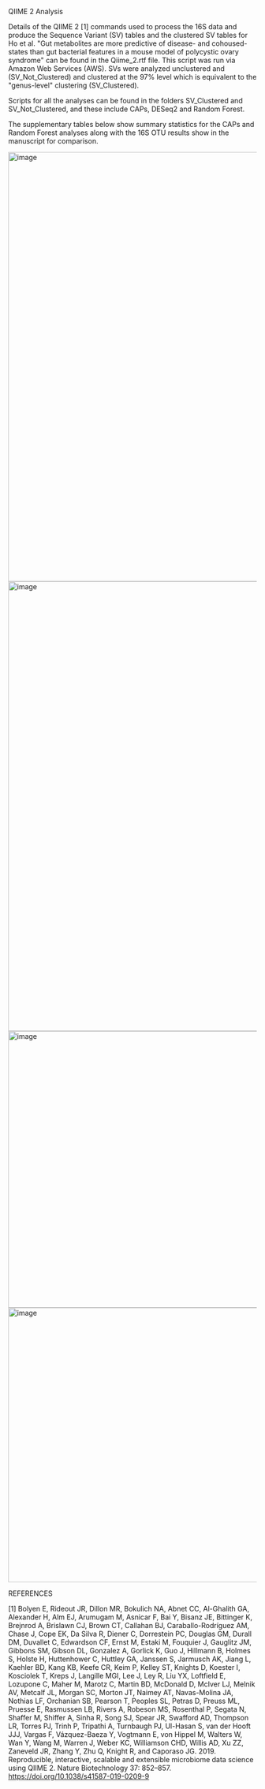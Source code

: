QIIME 2 Analysis

Details of the QIIME 2 [1] commands used to process the 16S data and produce the Sequence Variant (SV) tables and the clustered SV tables for Ho et al. "Gut metabolites are more predictive of disease- and cohoused- states than gut bacterial features in a mouse model of polycystic ovary syndrome" can be found in the Qiime_2.rtf file. This script was run via Amazon Web Services (AWS). SVs were analyzed unclustered and (SV_Not_Clustered) and clustered at the 97% level which is equivalent to the "genus-level" clustering (SV_Clustered).

Scripts for all the analyses can be found in the folders SV_Clustered and SV_Not_Clustered, and these include CAPs, DESeq2 and Random Forest.

The supplementary tables below show summary statistics for the CAPs and Random Forest analyses along with the 16S OTU results show in the manuscript for comparison. 

<img width="871" alt="image" src="https://user-images.githubusercontent.com/20593241/128244056-842cffd1-55a2-4f81-9690-1b15b1d520db.png">


<img width="912" alt="image" src="https://user-images.githubusercontent.com/20593241/128244263-2857feea-05a1-4f42-b09c-af241e77552a.png">

<img width="561" alt="image" src="https://user-images.githubusercontent.com/20593241/128261748-7a35c6f9-28be-44b6-a0d7-060e050fb0d4.png">
<img width="557" alt="image" src="https://user-images.githubusercontent.com/20593241/128261778-eab6fbf3-370e-437d-aeaf-ec2e0acd4e12.png">


REFERENCES

[1] Bolyen E, Rideout JR, Dillon MR, Bokulich NA, Abnet CC, Al-Ghalith GA, Alexander H, Alm EJ, Arumugam M, Asnicar F, Bai Y, Bisanz JE, Bittinger K, Brejnrod A, Brislawn CJ, Brown CT, Callahan BJ, Caraballo-Rodríguez AM, Chase J, Cope EK, Da Silva R, Diener C, Dorrestein PC, Douglas GM, Durall DM, Duvallet C, Edwardson CF, Ernst M, Estaki M, Fouquier J, Gauglitz JM, Gibbons SM, Gibson DL, Gonzalez A, Gorlick K, Guo J, Hillmann B, Holmes S, Holste H, Huttenhower C, Huttley GA, Janssen S, Jarmusch AK, Jiang L, Kaehler BD, Kang KB, Keefe CR, Keim P, Kelley ST, Knights D, Koester I, Kosciolek T, Kreps J, Langille MGI, Lee J, Ley R, Liu YX, Loftfield E, Lozupone C, Maher M, Marotz C, Martin BD, McDonald D, McIver LJ, Melnik AV, Metcalf JL, Morgan SC, Morton JT, Naimey AT, Navas-Molina JA, Nothias LF, Orchanian SB, Pearson T, Peoples SL, Petras D, Preuss ML, Pruesse E, Rasmussen LB, Rivers A, Robeson MS, Rosenthal P, Segata N, Shaffer M, Shiffer A, Sinha R, Song SJ, Spear JR, Swafford AD, Thompson LR, Torres PJ, Trinh P, Tripathi A, Turnbaugh PJ, Ul-Hasan S, van der Hooft JJJ, Vargas F, Vázquez-Baeza Y, Vogtmann E, von Hippel M, Walters W, Wan Y, Wang M, Warren J, Weber KC, Williamson CHD, Willis AD, Xu ZZ, Zaneveld JR, Zhang Y, Zhu Q, Knight R, and Caporaso JG. 2019. Reproducible, interactive, scalable and extensible microbiome data science using QIIME 2. Nature Biotechnology 37: 852–857. https://doi.org/10.1038/s41587-019-0209-9 
